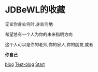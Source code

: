 
# JDBeWL的收藏

无论你身处何时,身处何地

希望总有一个人为你的未来指明方向

这个人可以是你的老师,你的家人,你的朋友,或者

**你自己**

[blog](https://jdbewl.github.io/)
[Test-blog](https://jdbewl.github.io/yilia)
[Start](README)
